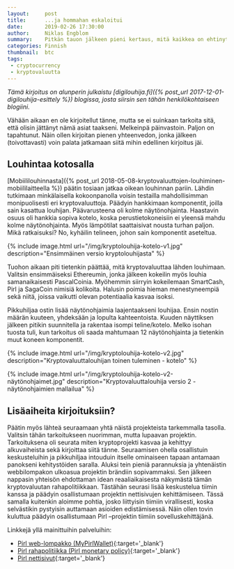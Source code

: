 ```yaml
---
layout:     post
title:      ...ja hommahan eskaloitui
date:       2019-02-26 17:30:00
author:     Niklas Engblom
summary:    Pitkän tauon jälkeen pieni kertaus, mitä kaikkea on ehtinyt tapahtumaan
categories: Finnish
thumbnail:  btc
tags:
 - cryptocurrency
 - kryptovaluutta
---
```


*Tämä kirjoitus on alunperin julkaistu [digilouhija.fi]({% post_url 2017-12-01-digilouhija-esittely %}) blogissa, josta siirsin sen tähän henkilökohtaiseen blogiini.*

Vähään aikaan en ole kirjoitellut tänne, mutta se ei suinkaan tarkoita sitä, että olisin jättänyt nämä asiat taakseni. Melkeinpä päinvastoin. Paljon on tapahtunut. Näin ollen kirjoitan pienen yhteenvedon, jonka jälkeen (toivottavasti) voin palata jatkamaan siitä mihin edellinen kirjoitus jäi.

## Louhintaa kotosalla

[Mobiililouhinnasta]({% post_url 2018-05-08-kryptovaluuttojen-louhiminen-mobiililaitteella %}) päätin tosiaan jatkaa oikean louhinnan pariin. Lähdin tutkimaan minkälaisella kokoonpanolla voisin testailla mahdollisimman monipuolisesti eri kryptovaluuttoja. Päädyin hankkimaan komponentit, joilla sain kasattua louhijan. Päävarusteena oli kolme näytönohjainta. Haastavin osuus oli hankkia sopiva kotelo, koska perustietokoneisiin ei yleensä mahdu kolme näytönohjainta. Myös lämpötilat saattaisivat nousta turhan paljon. Mikä ratkaisuksi? No, kyhäilin telineen, johon sain komponentit aseteltua.

{% include image.html url="/img/kryptolouhija-kotelo-v1.jpg" description="Ensimmäinen versio kryptolouhijasta" %}

Tuohon aikaan piti tietenkin päättää, mitä kryptovaluuttaa lähden louhimaan. Valitsin ensimmäiseksi Ethereumin, jonka jälkeen kokeilin myös louhia samanaikaisesti PascalCoinia. Myöhemmin siirryin kokeilemaan SmartCash, Pirl ja SagaCoin nimisiä kolikoita. Halusin poimia hieman menestyneempiä sekä niitä, joissa vaikutti olevan potentiaalia kasvaa isoksi.

Pikkuhiljaa ostin lisää näytönohjaimia laajentaakseni louhijaa. Ensin nostin määrän kuuteen, yhdeksään ja lopulta kahteentoista. Kuuden näyttiksen jälkeen pitikin suunnitella ja rakentaa isompi teline/kotelo. Melko isohan tuosta tuli, kun tarkoitus oli saada mahtumaan 12 näytönohjainta ja tietenkin muut koneen komponentit.

{% include image.html url="/img/kryptolouhija-kotelo-v2.jpg" description="Kryptovaluuttalouhijan toinen tuleminen - kotelo" %}

{% include image.html url="/img/kryptolouhija-kotelo-v2-näytönohjaimet.jpg" description="Kryptovaluuttalouhija versio 2 - näytönohjaimien mallailua" %}

## Lisäaiheita kirjoituksiin?

Päätin myös lähteä seuraamaan yhtä näistä projekteista tarkemmalla tasolla. Valitsin tähän tarkoitukseen nuorimman, mutta lupaavan projektin. Tarkoituksena oli seurata miten kryptoprojekti kasvaa ja kehittyy alkuvaiheista sekä kirjoittaa siitä tänne. Seuraamisen ohella osallistuin keskusteluihin ja pikkuhiljaa intouduin itselle ominaiseen tapaan antamaan panokseni kehitystöiden saralla. Aluksi tein pieniä parannuksia ja yhtenäistin webbilompakon ulkoasua projektin brändiin sopivammaksi. Sen jälkeen nappasin yhteisön ehdottaman idean reaaliaikaisesta näkymästä tämän kryptovaluutan rahapolitiikkaan. Tästähän seurasi lisää keskustelua tiimin kanssa ja päädyin osallistumaan projektin nettisivujen kehittämiseen. Tässä samalla kuitenkin aloimme pohtia, josko liittyisin tiimiin virallisesti, koska selvästikin pystyisin auttamaan asioiden edistämisessä. Näin ollen tovin kuluttua päädyin osallistumaan Pirl –projektin tiimiin sovelluskehittäjänä.

Linkkejä yllä mainittuihin palveluihin:

* [Pirl web-lompakko (MyPirlWallet)](https://wallet.pirl.io/){:target='_blank'}
* [Pirl rahapolitiikka (Pirl monetary policy)](https://pirl.live/ipfs/QmPAQz2yvYR7oCoQD7CHqiVdZtjsNSpSqNBrCtVWGGuCPX){:target='_blank'}
* [Pirl nettisivut](https://pirl.io/){:target='_blank'}
